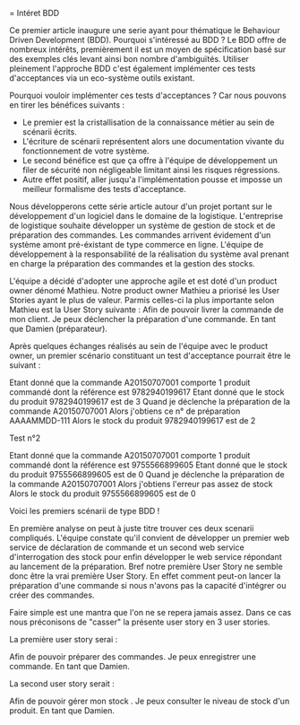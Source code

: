= Intéret BDD

Ce premier article inaugure une serie ayant pour thématique le  Behaviour
Driven Development (BDD). Pourquoi s'intéressé au BDD ? Le BDD offre de
nombreux intérêts, premièrement il est un moyen de spécification basé sur des
exemples clés levant ainsi bon nombre d'ambiguïtés. Utiliser pleinement
l'approche BDD c'est également implémenter ces tests d'acceptances via un eco-système 
outils existant.  

Pourquoi vouloir implémenter ces tests d'acceptances ?
Car nous pouvons en tirer les bénéfices suivants :

- Le premier est la cristallisation de la connaissance métier au sein de scénarii écrits.
- L'écriture de scénarii représentent alors une documentation vivante du fonctionnement de votre système. 
- Le second bénéfice est que ça offre à l'équipe de développement un filer de sécurité non négligeable limitant ainsi les risques régressions.
- Autre effet positif, aller jusqu'a l'implémentation pousse et imposse un meilleur formalisme des tests d'acceptance. 

Nous développerons cette série article autour d'un projet portant sur le développement d'un logiciel dans le domaine de la logistique.
L'entreprise de logistique souhaite développer un système de gestion de stock et de préparation des commandes. Les commandes arrivent évidement d'un système amont pré-éxistant de type commerce en ligne. L'équipe de développement à la responsabilité de la réalisation du système aval prenant en charge la préparation des commandes et la gestion des stocks.

L'équipe a décidé d'adopter une approche agile et est doté d'un product owner dénomé Mathieu. Notre product owner Mathieu a priorisé les User Stories ayant le plus de valeur. Parmis celles-ci la plus importante selon Mathieu est la User Story suivante :
Afin de pouvoir livrer la commande de mon client.
Je peux déclencher la préparation d'une commande. 
En tant que Damien (préparateur).

Après quelques échanges réalisés au sein de l'équipe avec le product owner,
un premier scénario constituant un test d'acceptance pourrait être le suivant :

Etant donné que la commande A20150707001 comporte 1 produit commandé dont la référence est 9782940199617
Etant donné que le stock du produit 9782940199617 est de 3 
Quand je déclenche la préparation de la commande A20150707001
Alors j'obtiens ce n° de préparation AAAAMMDD-111
Alors le stock du produit 9782940199617 est de 2

Test n°2

Etant donné que la commande A20150707001 comporte 1 produit commandé dont la référence est 9755566899605
Etant donné que le stock du produit 9755566899605 est de 0 
Quand je déclenche la préparation de la commande A20150707001
Alors j'obtiens l'erreur pas assez de stock
Alors le stock du produit 9755566899605 est de 0


Voici les premiers scénarii de type BDD !

En première analyse on peut à juste titre trouver ces deux scenarii
compliqués. L'équipe constate qu'il convient de développer un premier web
service de déclaration de commande et un second web service d'interrogation
des stock pour enfin développer le web service répondant au lancement de la
préparation. Bref notre première User Story ne semble donc être la vrai
première User Story. En effet comment peut-on lancer la préparation d'une
commande si nous n'avons pas la capacité d'intégrer ou créer des commandes.

Faire simple est une mantra que l'on ne se repera jamais assez. Dans ce cas
nous préconisons de "casser" la présente user story en 3 user stories.

La première user story serai :

Afin de pouvoir préparer des commandes.
Je peux enregistrer une commande.
En tant que Damien.

La second user story serait :

Afin de pouvoir gérer mon stock .
Je peux consulter le niveau de stock d'un produit.
En tant que Damien.



